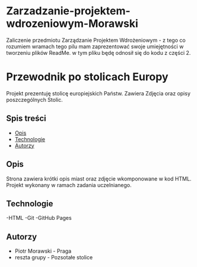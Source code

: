 # Zarzadzanie-projektem-wdrozeniowym-Morawski
Zaliczenie przedmiotu Zarządzanie Projektem Wdrożeniowym - z tego co rozumiem wramach tego pilu mam zaprezentować swoje umiejętności w tworzeniu plików ReadMe. w tym pliku będę odnosił się do kodu z części 2.

# Przewodnik po stolicach Europy

Projekt prezentuję stolicę europiejskich Państw. Zawiera Zdjęcia oraz opisy poszczególnych Stolic.

## Spis treści

- [Opis](#opis)
- [Technologie](#technologie)
- [Autorzy](#autorzy)

## Opis

Strona zawiera krótki opis miast oraz zdjęcie wkomponowane w kod HTML. Projekt wykonany w ramach zadania uczelnianego.

## Technologie

-HTML
-Git
-GitHub Pages
































## Autorzy
- Piotr Morawski - Praga
- reszta grupy - Pozsotałe stolice






